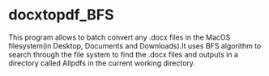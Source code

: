 # docxtopdf_BFS
This program allows to batch convert any .docx files in the MacOS filesystem(in Desktop, Documents and Downloads).It uses BFS algorithm to search through the file system to find the .docx files and outputs in a directory called Allpdfs in the current working directory. 
